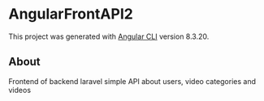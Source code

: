 # AngularFrontAPI2

This project was generated with [Angular CLI](https://github.com/angular/angular-cli) version 8.3.20.

## About

Frontend of backend laravel simple API about users, video categories and videos
